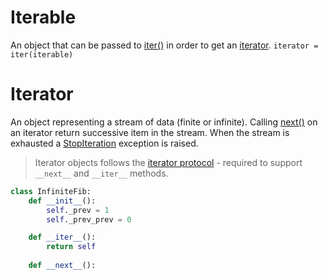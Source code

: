 # Iterable
An object that can be passed to [iter()](https://docs.python.org/3/library/functions.html#iter) in order to get an [iterator](https://docs.python.org/3/glossary.html#term-iterator).
```iterator = iter(iterable)```
# Iterator
An object representing a stream of data (finite or infinite).
Calling [next()](https://docs.python.org/3/library/functions.html#next) on an iterator return successive item in the stream. When the stream is exhausted a [StopIteration](https://docs.python.org/3/library/exceptions.html#StopIteration) exception is raised.

> Iterator objects follows the [iterator protocol](https://docs.python.org/3/library/stdtypes.html#typeiter) - required to support ```__next__``` and ```__iter__``` methods.
```python
class InfiniteFib:
	def __init__():
		self._prev = 1
		self._prev_prev = 0

	def __iter__():
		return self
	
	def __next__():
		
```
<!--stackedit_data:
eyJoaXN0b3J5IjpbMjEwNDMzMzU4NiwxNzI2NTg5MjYyLDMyNj
Q0ODYxMiwtMTk0NzYwMTU1N119
-->